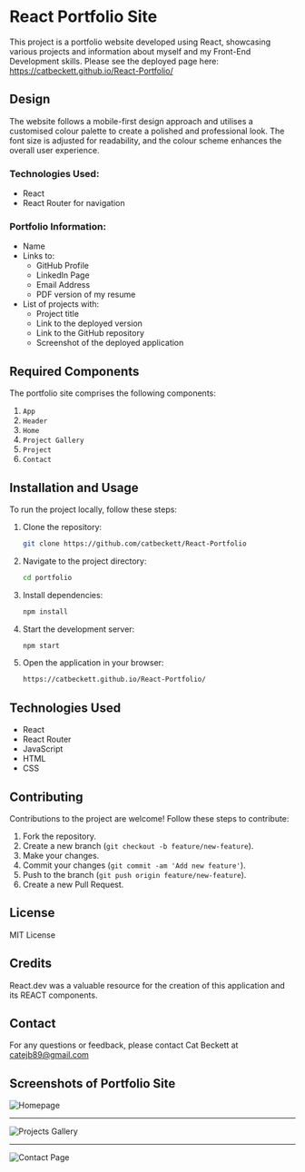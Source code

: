 # React Portfolio Site

This project is a portfolio website developed using React, showcasing various projects and information about myself and my Front-End Development skills. Please see the deployed page here: https://catbeckett.github.io/React-Portfolio/

## Design

The website follows a mobile-first design approach and utilises a customised colour palette to create a polished and professional look. The font size is adjusted for readability, and the colour scheme enhances the overall user experience.


### Technologies Used:
- React
- React Router for navigation

### Portfolio Information:
- Name
- Links to:
  - GitHub Profile
  - LinkedIn Page
  - Email Address
  - PDF version of my resume
- List of projects with:
  - Project title
  - Link to the deployed version
  - Link to the GitHub repository
  - Screenshot of the deployed application

## Required Components

The portfolio site comprises the following components:
1. `App`
2. `Header`
3. `Home`
4. `Project Gallery`
5. `Project`
6. `Contact`


## Installation and Usage

To run the project locally, follow these steps:

1. Clone the repository:

    ```bash
    git clone https://github.com/catbeckett/React-Portfolio
    ```

2. Navigate to the project directory:

    ```bash
    cd portfolio
    ```

3. Install dependencies:

    ```bash
    npm install
    ```

4. Start the development server:

    ```bash
    npm start
    ```

5. Open the application in your browser:

    ```bash
    https://catbeckett.github.io/React-Portfolio/
    ```

## Technologies Used

- React
- React Router
- JavaScript
- HTML
- CSS

## Contributing

Contributions to the project are welcome! Follow these steps to contribute:

1. Fork the repository.
2. Create a new branch (`git checkout -b feature/new-feature`).
3. Make your changes.
4. Commit your changes (`git commit -am 'Add new feature'`).
5. Push to the branch (`git push origin feature/new-feature`).
6. Create a new Pull Request.

## License

MIT License

## Credits

React.dev was a valuable resource for the creation of this application and its REACT components. 

## Contact

For any questions or feedback, please contact Cat Beckett at catejb89@gmail.com

## Screenshots of Portfolio Site

![Homepage](src/assets/Screenshot1-HomePage.png)

---

![Projects Gallery](src/assets/Screenshot2-ProjectsGallery.png)

---

![Contact Page](src/assets/Screenshot3-ContactPage.png)
